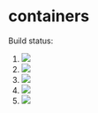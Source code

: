 # containers
Build status:
1. [![](https://github.com/npcrites/containers/workflows/tests-fibonacci/badge.svg)](https://github.com/npcrites/containers/actions?query=workflow%3Atests-fibonacci)
1. [![](https://github.com/npcrites/containers/workflows/tests-range/badge.svg)](https://github.com/npcrites/containers/actions?query=workflow%3Atests-range)
1. [![](https://github.com/npcrites/containers/workflows/tests-BST/badge.svg)](https://github.com/npcrites/containers/actions?query=workflow%3Atests-BST)
1. [![](https://github.com/npcrites/containers/workflows/tests-BinaryTree/badge.svg)](https://github.com/npcrites/containers/actions?query=workflow%3Atests-BinaryTree)
1. [![](https://github.com/npcrites/containers/workflows/tests-heap/badge.svg)](https://github.com/npcrites/containers/actions?query=workflow%3Atests-heap)
